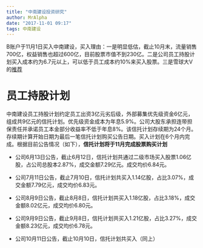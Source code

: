 ```yaml
---
title: "中南建设投资研究"
author: MrAlpha
date: "2017-11-01 09:17"
tags: 中南建设
---
```


B账户于11月1日买入中南建设，买入理由：一是明显低估，截止10月末，流量销售700亿，权益销售也超过600亿，目前股票市值不到230亿。二是公司员工持股计划买入成本约为6.7元以上，可以低于员工成本约10%来买入股票。三是雪球大V的[推荐](https://xueqiu.com/2074020838/92650773)

# 员工持股计划

中南建设员工持股计划约定员工出资3亿元劣后级，外部募集优先级资金6亿元，组成共9亿元的信托计划。优先级资金成本为年息5.9%。公司大股东承担连带担保责任并承诺员工本金部分收益率不低于年息8%。该信托计划存续期为24个月。存续期计算开始日期为最后一笔信托计划购买公告日期。买入计划在6个月内完成。根据目前公告情况（如下），**信托计划将于11月完成股票购买计划**

- 公司6月13日公告，截止6月12日，信托计划共通过二级市场买入股票1.06亿股，占公司总股本2.87%，成交金额7.29亿元。成交均价6.84元。

- 公司7月11日公告，截止7月10日，信托计划共买入1.14亿股，占比3.07%，成交金额7.79亿元，成交均价6.83元。

- 公司8月9日公告，截止8月8日，信托计划共买入1.18亿股，占比3.18%，成交金额8.02亿元，成交均价6.80元。

- 公司9月9日公告，截止9月8日，信托计划共买入1.21亿股，占比3.27%，成交金额8.23亿元，成交均价6.78元。

- 公司10月11日公告，截止10月10日，信托计划共买入（同上）
